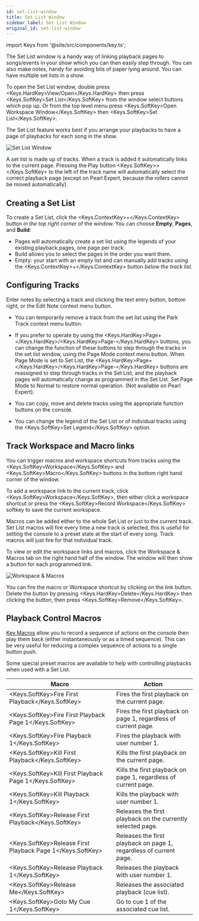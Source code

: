 ```yaml
---
id: set-list-window
title: Set List Window
sidebar_label: Set List Window
original_id: set-list-window
---
```


import Keys from '@site/src/components/key.ts';

The Set List window is a handy way of linking playback pages to
songs/events in your show which you can then easily step through. You
can also make notes, handy for avoiding bits of paper lying around. You
can have multiple set lists in a show.

[](https://youtu.be/VX5acUU-99M?t=20 "Set Lists")

To open the Set List window, double press <Keys.HardKey>View/Open</Keys.HardKey> then press <Keys.SoftKey>Set List</Keys.SoftKey> from the window select buttons which pop up. Or from the top level menu press <Keys.SoftKey>Open Workspace Window</Keys.SoftKey> then <Keys.SoftKey>Set
List</Keys.SoftKey>.

The Set List feature works best if you arrange your playbacks to have a
page of playbacks for each song in the show.

![Set List Window](/docs/images/Set-List-Window.png)

A set list is made up of tracks. When a track is added it automatically
links to the current page. Pressing the Play button <Keys.SoftKey>></Keys.SoftKey> to the left of the track name
will automatically select the correct playback page (except on Pearl
Expert, because the rollers cannot be moved automatically).

Creating a Set List
-------------------

To create a Set List, click the <Keys.ContextKey>+</Keys.ContextKey> button *in the top right corner* of
the window. You can choose **Empty**, **Pages**, and **Build**: 
-   Pages will automatically create a set list using the legends of your 
    existing playback pages, one page per track. 
-   Build allows you to select the pages in the order you want them. 
-   Empty: your start with an empty list and can manually add tracks 
    using the <Keys.ContextKey>+</Keys.ContextKey> button *below the track list*.

Configuring Tracks
------------------

Enter notes by selecting a track and clicking the text entry button,
bottom right, or the Edit Note context menu button.

-   You can temporarily remove a track from the set list using the Park
    Track context menu button.

-   If you prefer to operate by using the <Keys.HardKey>Page+</Keys.HardKey>/<Keys.HardKey>Page-</Keys.HardKey> buttons, you can
    change the function of these buttons to step through the tracks in
    the set list window, using the Page Mode context menu button. When
    Page Mode is set to Set List, the <Keys.HardKey>Page+</Keys.HardKey>/<Keys.HardKey>Page-</Keys.HardKey> buttons are reassigned
    to step through tracks in the Set List, and the playback pages will
    automatically change as programmed in the Set List. Set Page Mode to
    Normal to restore normal operation. (Not available on Pearl Expert).

-   You can copy, move and delete tracks using the appropriate function
    buttons on the console.

-   You can change the legend of the Set List or of individual tracks
    using the <Keys.SoftKey>Set Legend</Keys.SoftKey> option.

Track Workspace and Macro links
-------------------------------

You can trigger macros and workspace shortcuts from tracks using the
<Keys.SoftKey>Workspace</Keys.SoftKey> and <Keys.SoftKey>Macro</Keys.SoftKey> buttons in the bottom right hand corner of
the window.

To add a workspace link to the current track, click <Keys.SoftKey>Workspace</Keys.SoftKey>, then
either click a workspace shortcut or press the <Keys.SoftKey>Record Workspace</Keys.SoftKey>
softkey to save the current workspace.

Macros can be added either to the whole Set List or just to the current
track. Set List macros will fire every time a new track is selected,
this is useful for setting the console to a preset state at the start of
every song. Track macros will just fire for that individual track.

To view or edit the workspace links and macros, click the Workspace &
Macros tab on the right hand half of the window. The window will then
show a button for each programmed link.

![Workspace & Macros](/docs/images/Workspace-Macros.png)

You can fire the macro or Workspace shortcut by clicking on the link
button. Delete the button by pressing <Keys.HardKey>Delete</Keys.HardKey> then clicking the button,
then press <Keys.SoftKey>Remove</Keys.SoftKey>.

Playback Control Macros
-----------------------

[Key Macros](../titan-basics/front-panel-buttons.md#key-macro-buttons)
allow you to record a sequence of actions on the console then
play them back (either instantaneously or as a timed sequence). This can
be very useful for reducing a complex sequence of actions to a single
button push.

Some special preset macros are available to help with controlling
playbacks when used with a Set List.

Macro | Action
------|-------
<Keys.SoftKey>Fire First Playback</Keys.SoftKey> | Fires the first playback on the current page.
<Keys.SoftKey>Fire First Playback Page 1</Keys.SoftKey> | Fires the first playback on page 1, regardless of current page.
<Keys.SoftKey>Fire Playback 1</Keys.SoftKey> | Fires the playback with user number 1.
<Keys.SoftKey>Kill First Playback</Keys.SoftKey> | Kills the first playback on the current page.
<Keys.SoftKey>Kill First Playback Page 1</Keys.SoftKey> | Kills the first playback on page 1, regardless of current page.
<Keys.SoftKey>Kill Playback 1</Keys.SoftKey> | Kills the playback with user number 1.
<Keys.SoftKey>Release First Playback</Keys.SoftKey> | Releases the first playback on the currently selected page.
<Keys.SoftKey>Release First Playback Page 1</Keys.SoftKey> | Releases the first playback on page 1, regardless of current page.
<Keys.SoftKey>Release Playback 1</Keys.SoftKey> | Releases the playback with user number 1.
<Keys.SoftKey>Release Me</Keys.SoftKey> | Releases the associated playback (cue list).
<Keys.SoftKey>Goto My Cue 1</Keys.SoftKey> | Go to cue 1 of the associated cue list.
